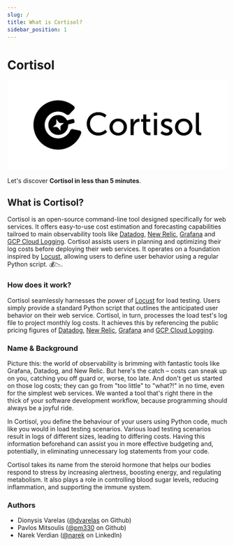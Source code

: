 ```yaml
---
slug: /
title: What is Cortisol?
sidebar_position: 1
---
```


# Cortisol

![Cortisol](/img/cortisol_h_large.png)

Let's discover **Cortisol in less than 5 minutes**.

## What is Cortisol?

Cortisol is an open-source command-line tool designed specifically for web services. It offers easy-to-use cost estimation and forecasting capabilities tailroed to main observability tools like [Datadog](https://www.datadoghq.com/), [New Relic](https://newrelic.com/), [Grafana](https://grafana.com/) and [GCP Cloud Logging](https://cloud.google.com/logging). Cortisol assists users in planning and optimizing their log costs before deploying their web services. It operates on a foundation inspired by [Locust](https://locust.io/), allowing users to define user behavior using a regular Python script. 💰📉.

### How does it work?

Cortisol seamlessly harnesses the power of [Locust](https://locust.io/) for load testing. Users simply provide a standard Python script that outlines the anticipated user behavior on their web service. Cortisol, in turn, processes the load test's log file to project monthly log costs. It achieves this by referencing the public pricing figures of [Datadog](https://www.datadoghq.com/), [New Relic](https://newrelic.com/), [Grafana](https://grafana.com/) and [GCP Cloud Logging](https://cloud.google.com/logging).

### Name & Background

Picture this: the world of observability is brimming with fantastic tools like Grafana, Datadog, and New Relic. But here's the catch – costs can sneak up on you, catching you off guard or, worse, too late. And don't get us started on those log costs; they can go from "too little" to "what?!" in no time, even for the simplest web services. We wanted a tool that's right there in the thick of your software development workflow, because programming should always be a joyful ride.

In Cortisol, you define the behaviour of your users using Python code, much like you would in load testing scenarios. Various load testing scenarios result in logs of different sizes, leading to differing costs. Having this information beforehand can assist you in more effective budgeting and, potentially, in eliminating unnecessary log statements from your code.

Cortisol takes its name from the steroid hormone that helps our bodies respond to stress by increasing alertness, boosting energy, and regulating metabolism. It also plays a role in controlling blood sugar levels, reducing inflammation, and supporting the immune system. 

### Authors

- Dionysis Varelas ([@dvarelas](https://github.com/dvarelas) on Github)
- Pavlos Mitsoulis ([@pm330](https://github.com/pm3310) on Github)
- Narek Verdian ([@narek](https://www.linkedin.com/in/narek/) on LinkedIn)
